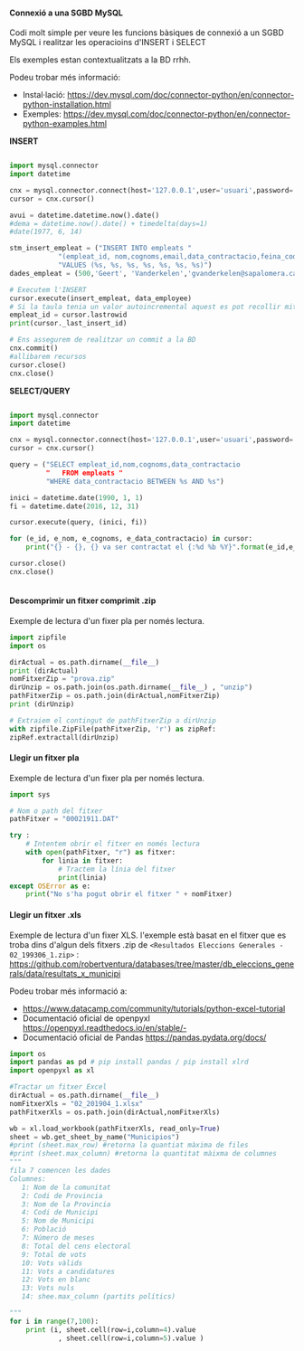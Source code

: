 #### Connexió a una SGBD MySQL
Codi molt simple per veure les funcions bàsiques de connexió a un SGBD MySQL i  realitzar les operacioins d'INSERT i SELECT 

Els exemples estan contextualitzats a la BD rrhh.

Podeu trobar més informació:
- Instal·lació: https://dev.mysql.com/doc/connector-python/en/connector-python-installation.html
- Exemples: https://dev.mysql.com/doc/connector-python/en/connector-python-examples.html

**INSERT**
```python

import mysql.connector
import datetime

cnx = mysql.connector.connect(host='127.0.0.1',user='usuari',password='paraulapas', database='rrhh')
cursor = cnx.cursor()

avui = datetime.datetime.now().date()
#dema = datetime.now().date() + timedelta(days=1)
#date(1977, 6, 14)

stm_insert_empleat = ("INSERT INTO empleats "
            "(empleat_id, nom,cognoms,email,data_contractacio,feina_codi,salari) "
            "VALUES (%s, %s, %s, %s, %s, %s, %s)")
dades_empleat = (500,'Geert', 'Vanderkelen','gvanderkelen@sapalomera.cat', tomorrow, 'IT_PROG',77.99)

# Executem l'INSERT
cursor.execute(insert_empleat, data_employee)
# Si la taula tenia un valor autoincremental aquest es pot recollir mitjançant lastrowid o _last_insert_id.
empleat_id = cursor.lastrowid    
print(cursor._last_insert_id)

# Ens assegurem de realitzar un commit a la BD
cnx.commit()
#allibarem recursos
cursor.close()
cnx.close()
```

**SELECT/QUERY**
```python

import mysql.connector
import datetime

cnx = mysql.connector.connect(host='127.0.0.1',user='usuari',password='paraulapas', database='rrhh')
cursor = cnx.cursor()

query = ("SELECT empleat_id,nom,cognoms,data_contractacio 
         "   FROM empleats "
         "WHERE data_contractacio BETWEEN %s AND %s")

inici = datetime.date(1990, 1, 1)
fi = datetime.date(2016, 12, 31)

cursor.execute(query, (inici, fi))

for (e_id, e_nom, e_cognoms, e_data_contractacio) in cursor:
    print("{} - {}, {} va ser contractat el {:%d %b %Y}".format(e_id,e_nom,e_cognoms,e_data_contractacio))

cursor.close()
cnx.close()
    
```
#### Descomprimir un fitxer comprimit .zip
Exemple de lectura d'un fixer pla per només lectura.
```python
import zipfile
import os

dirActual = os.path.dirname(__file__)
print (dirActual)
nomFitxerZip = "prova.zip"
dirUnzip = os.path.join(os.path.dirname(__file__) , "unzip")
pathFitxerZip = os.path.join(dirActual,nomFitxerZip)
print (dirUnzip)

# Extraiem el contingut de pathFitxerZip a dirUnzip
with zipfile.ZipFile(pathFitxerZip, 'r') as zipRef:
zipRef.extractall(dirUnzip)
```

#### Llegir un fitxer pla
Exemple de lectura d'un fixer pla per només lectura.
```python
import sys

# Nom o path del fitxer
pathFitxer = "00021911.DAT"

try :
    # Intentem obrir el fitxer en només lectura
    with open(pathFitxer, "r") as fitxer:
        for linia in fitxer:
            # Tractem la línia del fitxer
            print(linia)
except OSError as e:
    print("No s'ha pogut obrir el fitxer " + nomFitxer)
```

#### Llegir un fitxer .xls
Exemple de lectura d'un fixer XLS. l'exemple està basat en el fitxer que es troba dins d'algun dels fitxers .zip de `<Resultados Eleccions Generales - 02_199306_1.zip>` : <https://github.com/robertventura/databases/tree/master/db_eleccions_generals/data/resultats_x_municipi>

Podeu trobar més informació a:
- https://www.datacamp.com/community/tutorials/python-excel-tutorial
- Documentació oficial de openpyxl https://openpyxl.readthedocs.io/en/stable/- 
- Documentació oficial de Pandas https://pandas.pydata.org/docs/

```python
import os
import pandas as pd # pip install pandas / pip install xlrd
import openpyxl as xl

#Tractar un fitxer Excel
dirActual = os.path.dirname(__file__)
nomFitxerXls = "02_201904_1.xlsx"
pathFitxerXls = os.path.join(dirActual,nomFitxerXls)

wb = xl.load_workbook(pathFitxerXls, read_only=True)
sheet = wb.get_sheet_by_name("Municipios")
#print (sheet.max_row) #retorna la quantiat màxima de files
#print (sheet.max_column) #retorna la quantitat màixma de columnes
"""
fila 7 comencen les dades
Columnes:
   1: Nom de la comunitat
   2: Codi de Provincia
   3: Nom de la Provincia
   4: Codi de Municipi
   5: Nom de Municipi
   6: Població
   7: Número de meses
   8: Total del cens electoral
   9: Total de vots
   10: Vots vàlids
   11: Vots a candidatures
   12: Vots en blanc
   13: Vots nuls
   14: shee.max_column (partits polítics)

"""
for i in range(7,100):
    print (i, sheet.cell(row=i,column=4).value
            , sheet.cell(row=i,column=5).value )
```


